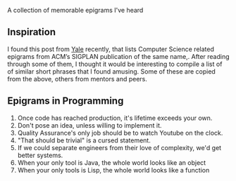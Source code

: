A collection of memorable epigrams I've heard

## Inspiration
I found this post from [Yale](https://cpsc.yale.edu/epigrams-programming) recently, that lists Computer Science related epigrams from ACM’s SIGPLAN publication of the same name,. After reading through some of them, I thought it would be interesting to compile a list of of similar short phrases that I found amusing. Some of these are copied from the above, others from mentors and peers.


## Epigrams in Programming

1. Once code has reached production, it's lifetime exceeds your own.
2. Don't pose an idea, unless willing to implement it.
3. Quality Assurance's only job should be to watch Youtube on the clock.
4. "That should be trivial" is a cursed statement.
5. If we could separate engineers from their love of complexity, we'd get better systems.
6. When your only tool is Java, the whole world looks like an object
7. When your only tools is Lisp, the whole world looks like a function